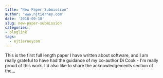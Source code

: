 ```yaml
---
title: "New Paper Submission"
author: 'www.njtierney.com'
date: '2018-09-10'
slug: new-paper-submission
categories:
- bloglink
tags:
  - njtierneycom
---
```


This is the first full length paper I have written about software, and I am really grateful to have had the guidance of my co-author Di Cook - I'm really proud of this work. I'd also like to share the acknowledgements section of the[... <i class="fas fa-external-link-alt"></i>](https://www.njtierney.com/post/2018/09/10/tidy-missing-data/)

